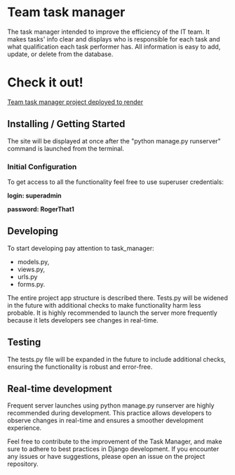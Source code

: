 # Team task manager 

The task manager intended to improve the efficiency of the IT team. It makes tasks' info clear and displays
who is responsible for each task and what qualification each task performer has. All information
is easy to add, update, or delete from the database. 

# Check it out!
[Team task manager project deployed to render](https://team-task-manager-fx2y.onrender.com/)


## Installing / Getting Started

The site will be displayed at once after the "python manage.py runserver" command is launched from the terminal.

### Initial Configuration

To get access to all the functionality feel free to use superuser credentials:

**login: superadmin**

**password: RogerThat1**


## Developing

To start developing pay attention to 
task_manager:
- models.py,
- views.py,
- urls.py
- forms.py. 

The entire project app structure is described there.
Tests.py will be widened in the future with additional checks to make functionality harm less probable.
It is highly recommended to launch the server more frequently because it lets developers see changes in
real-time.

## Testing

The tests.py file will be expanded in the future to include 
additional checks, ensuring the functionality is robust 
and error-free.

## Real-time development
Frequent server launches using python manage.py runserver are 
highly recommended during development. This practice allows developers 
to observe changes in real-time and ensures a smoother development 
experience.

Feel free to contribute to the improvement of the 
Task Manager, and make sure to adhere to best practices in 
Django development. If you encounter any issues or have suggestions, 
please open an issue on the project repository.